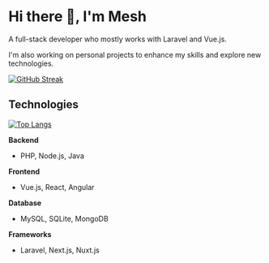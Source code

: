 # Hi there 👋, I'm Mesh

A full-stack developer who mostly works with Laravel and Vue.js.

I'm also working on personal projects to enhance my skills and explore new technologies.

[![GitHub Streak](https://streak-stats.demolab.com?user=meshu-dev&mode=weekly)](https://git.io/streak-stats)

## Technologies

[![Top Langs](https://github-readme-stats.vercel.app/api/top-langs/?username=meshu-dev&langs_count=6&layout=compact)](https://github.com/meshu-dev/github-readme-stats)

**Backend**
- PHP, Node.js, Java

**Frontend**
- Vue.js, React, Angular

**Database**
- MySQL, SQLite, MongoDB

**Frameworks**
- Laravel, Next.js, Nuxt.js
